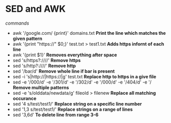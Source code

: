 # SED and AWK

_commands_

- awk '/google.com/ {print}' domains.txt **Print the line which matches the given pattern**
- awk '{print "https://" $0;}' test.txt > test1.txt **Adds https infornt of each line**
- awk '{print $1}' **Removes everything after space**
- sed 's/https\?:\/\///' **Remove https**
- sed 's/http\?:\/\///' **Remove http**
- sed '/bar/d' **Remove whole line if bar is present**
- sed -i 's|http://|https://|g'  test.txt **Replace http to https in a give file**
- sed -e '/000/d' -e '/301/d' -e '/302/d' -e '/000/d' -e '/404/d' -e '/ **Remove multiple patterns**
- sed -e 's/olddata/newdata/g' fileold > filenew **Replace all matching occurance**
- sed '4 s/test/test1/' **Replace string on a specific line number**
- sed '1,3 s/test/test1/' **Replace strings on a range of lines**
- sed '3,6d' **To delete line from range 3-6**
 
 
